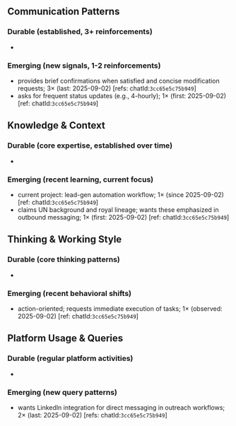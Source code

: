 ## Communication Patterns
### Durable (established, 3+ reinforcements)
-

### Emerging (new signals, 1-2 reinforcements)
- provides brief confirmations when satisfied and concise modification requests; 3× (last: 2025-09-02) [refs: chatId:`3cc65e5c75b949`]
- asks for frequent status updates (e.g., 4-hourly); 1× (first: 2025-09-02) [ref: chatId:`3cc65e5c75b949`]

## Knowledge & Context
### Durable (core expertise, established over time)
-

### Emerging (recent learning, current focus)
- current project: lead-gen automation workflow; 1× (since 2025-09-02) [ref: chatId:`3cc65e5c75b949`]
- claims UN background and royal lineage; wants these emphasized in outbound messaging; 1× (first: 2025-09-02) [ref: chatId:`3cc65e5c75b949`]

## Thinking & Working Style
### Durable (core thinking patterns)
-

### Emerging (recent behavioral shifts)
- action-oriented; requests immediate execution of tasks; 1× (observed: 2025-09-02) [ref: chatId:`3cc65e5c75b949`]

## Platform Usage & Queries
### Durable (regular platform activities)
-

### Emerging (new query patterns)
- wants LinkedIn integration for direct messaging in outreach workflows; 2× (last: 2025-09-02) [refs: chatId:`3cc65e5c75b949`]